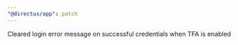 ```yaml
---
"@directus/app": patch
---
```


Cleared login error message on successful credentials when TFA is enabled
